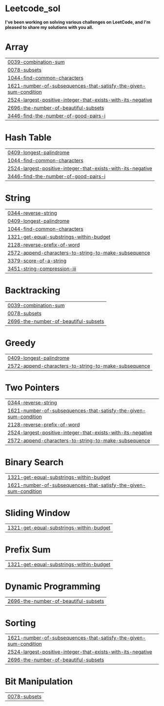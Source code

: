 # Leetcode_sol
**I've been working on solving various challenges on LeetCode, and I'm pleased to share my solutions with you all.**


# Array
|  |
| ------- |
| [0039-combination-sum](https://github.com/avnisinngh/Leetcode_sol/tree/master/0039-combination-sum) |
| [0078-subsets](https://github.com/avnisinngh/Leetcode_sol/tree/master/0078-subsets) |
| [1044-find-common-characters](https://github.com/avnisinngh/Leetcode_sol/tree/master/1044-find-common-characters) |
| [1621-number-of-subsequences-that-satisfy-the-given-sum-condition](https://github.com/avnisinngh/Leetcode_sol/tree/master/1621-number-of-subsequences-that-satisfy-the-given-sum-condition) |
| [2524-largest-positive-integer-that-exists-with-its-negative](https://github.com/avnisinngh/Leetcode_sol/tree/master/2524-largest-positive-integer-that-exists-with-its-negative) |
| [2696-the-number-of-beautiful-subsets](https://github.com/avnisinngh/Leetcode_sol/tree/master/2696-the-number-of-beautiful-subsets) |
| [3446-find-the-number-of-good-pairs-i](https://github.com/avnisinngh/Leetcode_sol/tree/master/3446-find-the-number-of-good-pairs-i) |
# Hash Table
|  |
| ------- |
| [0409-longest-palindrome](https://github.com/avnisinngh/Leetcode_sol/tree/master/0409-longest-palindrome) |
| [1044-find-common-characters](https://github.com/avnisinngh/Leetcode_sol/tree/master/1044-find-common-characters) |
| [2524-largest-positive-integer-that-exists-with-its-negative](https://github.com/avnisinngh/Leetcode_sol/tree/master/2524-largest-positive-integer-that-exists-with-its-negative) |
| [3446-find-the-number-of-good-pairs-i](https://github.com/avnisinngh/Leetcode_sol/tree/master/3446-find-the-number-of-good-pairs-i) |
# String
|  |
| ------- |
| [0344-reverse-string](https://github.com/avnisinngh/Leetcode_sol/tree/master/0344-reverse-string) |
| [0409-longest-palindrome](https://github.com/avnisinngh/Leetcode_sol/tree/master/0409-longest-palindrome) |
| [1044-find-common-characters](https://github.com/avnisinngh/Leetcode_sol/tree/master/1044-find-common-characters) |
| [1321-get-equal-substrings-within-budget](https://github.com/avnisinngh/Leetcode_sol/tree/master/1321-get-equal-substrings-within-budget) |
| [2128-reverse-prefix-of-word](https://github.com/avnisinngh/Leetcode_sol/tree/master/2128-reverse-prefix-of-word) |
| [2572-append-characters-to-string-to-make-subsequence](https://github.com/avnisinngh/Leetcode_sol/tree/master/2572-append-characters-to-string-to-make-subsequence) |
| [3379-score-of-a-string](https://github.com/avnisinngh/Leetcode_sol/tree/master/3379-score-of-a-string) |
| [3451-string-compression-iii](https://github.com/avnisinngh/Leetcode_sol/tree/master/3451-string-compression-iii) |
# Backtracking
|  |
| ------- |
| [0039-combination-sum](https://github.com/avnisinngh/Leetcode_sol/tree/master/0039-combination-sum) |
| [0078-subsets](https://github.com/avnisinngh/Leetcode_sol/tree/master/0078-subsets) |
| [2696-the-number-of-beautiful-subsets](https://github.com/avnisinngh/Leetcode_sol/tree/master/2696-the-number-of-beautiful-subsets) |
# Greedy
|  |
| ------- |
| [0409-longest-palindrome](https://github.com/avnisinngh/Leetcode_sol/tree/master/0409-longest-palindrome) |
| [2572-append-characters-to-string-to-make-subsequence](https://github.com/avnisinngh/Leetcode_sol/tree/master/2572-append-characters-to-string-to-make-subsequence) |
# Two Pointers
|  |
| ------- |
| [0344-reverse-string](https://github.com/avnisinngh/Leetcode_sol/tree/master/0344-reverse-string) |
| [1621-number-of-subsequences-that-satisfy-the-given-sum-condition](https://github.com/avnisinngh/Leetcode_sol/tree/master/1621-number-of-subsequences-that-satisfy-the-given-sum-condition) |
| [2128-reverse-prefix-of-word](https://github.com/avnisinngh/Leetcode_sol/tree/master/2128-reverse-prefix-of-word) |
| [2524-largest-positive-integer-that-exists-with-its-negative](https://github.com/avnisinngh/Leetcode_sol/tree/master/2524-largest-positive-integer-that-exists-with-its-negative) |
| [2572-append-characters-to-string-to-make-subsequence](https://github.com/avnisinngh/Leetcode_sol/tree/master/2572-append-characters-to-string-to-make-subsequence) |
# Binary Search
|  |
| ------- |
| [1321-get-equal-substrings-within-budget](https://github.com/avnisinngh/Leetcode_sol/tree/master/1321-get-equal-substrings-within-budget) |
| [1621-number-of-subsequences-that-satisfy-the-given-sum-condition](https://github.com/avnisinngh/Leetcode_sol/tree/master/1621-number-of-subsequences-that-satisfy-the-given-sum-condition) |
# Sliding Window
|  |
| ------- |
| [1321-get-equal-substrings-within-budget](https://github.com/avnisinngh/Leetcode_sol/tree/master/1321-get-equal-substrings-within-budget) |
# Prefix Sum
|  |
| ------- |
| [1321-get-equal-substrings-within-budget](https://github.com/avnisinngh/Leetcode_sol/tree/master/1321-get-equal-substrings-within-budget) |
# Dynamic Programming
|  |
| ------- |
| [2696-the-number-of-beautiful-subsets](https://github.com/avnisinngh/Leetcode_sol/tree/master/2696-the-number-of-beautiful-subsets) |
# Sorting
|  |
| ------- |
| [1621-number-of-subsequences-that-satisfy-the-given-sum-condition](https://github.com/avnisinngh/Leetcode_sol/tree/master/1621-number-of-subsequences-that-satisfy-the-given-sum-condition) |
| [2524-largest-positive-integer-that-exists-with-its-negative](https://github.com/avnisinngh/Leetcode_sol/tree/master/2524-largest-positive-integer-that-exists-with-its-negative) |
| [2696-the-number-of-beautiful-subsets](https://github.com/avnisinngh/Leetcode_sol/tree/master/2696-the-number-of-beautiful-subsets) |
# Bit Manipulation
|  |
| ------- |
| [0078-subsets](https://github.com/avnisinngh/Leetcode_sol/tree/master/0078-subsets) |